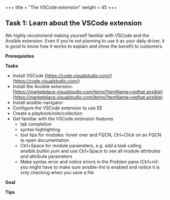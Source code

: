 +++
title = "The VSCode extension"
weight = 45
+++

## Task 1: Learn about the VSCode extension 

We highly recommend making yourself familiar with VSCode and the Ansible extension. Even if you’re not planning to use it as your daily driver, it is good to know how it works to explain and show the benefit to customers.

**Prerequisites**


**Tasks**

* Install VSCode [https://code.visualstudio.com/](https://code.visualstudio.com/) 
* Install the Ansible extension: [https://marketplace.visualstudio.com/items?itemName=redhat.ansible](https://marketplace.visualstudio.com/items?itemName=redhat.ansible) 
* Install ansible-navigator
* Configure the VSCode extension to use EE
* Create a playbook/role/collection
* Get familiar with the VSCode extension features
    * tab completion
    * syntax highlighting
    * tool tips for modules: hover over and FQCN, Ctrl+Click on an FQCN to open documentation
    * Ctrl+Space for module parameters, e.g. add a task calling ansible.builtin.yum and use Ctrl+Space to see all module attributes and attribute parameters
    * Make syntax error and notice errors in the Problem pane (Ctrl+m): you might have to make sure ansible-lint is enabled and notice it is only checking when you save a file


**Goal**


**Tips**
